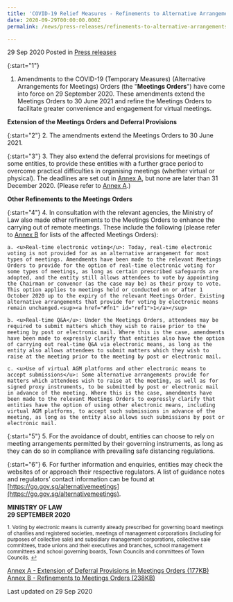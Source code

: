 ```yaml
---
title: 'COVID-19 Relief Measures - Refinements to Alternative Arrangements for Meetings'
date: 2020-09-29T00:00:00.000Z
permalink: /news/press-releases/refinements-to-alternative-arrangements-for-meetings/

---
```



29 Sep 2020 Posted in [Press releases](/news/press-releases)

{:start="1"}
1. Amendments to the COVID-19 (Temporary Measures) (Alternative Arrangements for Meetings) Orders (the "<b>Meetings Orders</b>") have come into force on 29 September 2020. These amendments extend the Meetings Orders to 30 June 2021 and refine the Meetings Orders to facilitate greater convenience and engagement for virtual meetings. 

**Extension of the Meetings Orders and Deferral Provisions**

{:start="2"}
2. The amendments extend the Meetings Orders to 30 June 2021. 

{:start="3"}
3. They also extend the deferral provisions for meetings of some entities, to provide these entities with a further grace period to overcome practical difficulties in organising meetings (whether virtual or physical). The deadlines are set out in <u>Annex A</u>, but none are later than 31 December 2020. (Please refer to <u>Annex A</u>.)  

**Other Refinements to the Meetings Orders**

{:start="4"}
4. In consultation with the relevant agencies, the Ministry of Law also made other refinements to the Meetings Orders to enhance the carrying out of remote meetings. These include the following (please refer to <u>Annex B</u> for lists of the affected Meetings Orders): 

    a. <u>Real-time electronic voting</u>: Today, real-time electronic voting is not provided for as an alternative arrangement for most types of meetings. Amendments have been made to the relevant Meetings Orders to provide for the option of real-time electronic voting for some types of meetings, as long as certain prescribed safeguards are adopted, and the entity still allows attendees to vote by appointing the Chairman or convenor (as the case may be) as their proxy to vote. This option applies to meetings held or conducted on or after 1 October 2020 up to the expiry of the relevant Meetings Order. Existing alternative arrangements that provide for voting by electronic means remain unchanged.<sup><a href="#fn1" id="ref1">1</a></sup>

    b. <u>Real-time Q&A</u>: Under the Meetings Orders, attendees may be required to submit matters which they wish to raise prior to the meeting by post or electronic mail. Where this is the case, amendments have been made to expressly clarify that entities also have the option of carrying out real-time Q&A via electronic means, as long as the entity also allows attendees to submit matters which they wish to raise at the meeting prior to the meeting by post or electronic mail.

    c. <u>Use of virtual AGM platforms and other electronic means to accept submissions</u>: Some alternative arrangements provide for matters which attendees wish to raise at the meeting, as well as for signed proxy instruments, to be submitted by post or electronic mail in advance of the meeting. Where this is the case, amendments have been made to the relevant Meetings Orders to expressly clarify that entities have the option of using other electronic means, including virtual AGM platforms, to accept such submissions in advance of the meeting, as long as the entity also allows such submissions by post or electronic mail.  

{:start="5"}
5. For the avoidance of doubt, entities can choose to rely on meeting arrangements permitted by their governing instruments, as long as they can do so in compliance with prevailing safe distancing regulations.

{:start="6"}
6. For further information and enquiries, entities may check the websites of or approach their respective regulators. A list of guidance notes and regulators’ contact information can be found at [https://go.gov.sg/alternativemeetings](https://go.gov.sg/alternativemeetings). 


**MINISTRY OF LAW**
<br>**29 SEPTEMBER 2020**

<p><sup id="fn1">1. Voting by electronic means is currently already prescribed for governing board meetings of charities and registered societies, meetings of management corporations (including for purposes of collective sale) and subsidiary management corporations, collective sale committees, trade unions and their executives and branches, school management committees and school governing boards, Town Councils and committees of Town Councils. <a href="#ref1" title="Jump back to footnote 1 in the text.">↩</a></sup></p>


[Annex A - Extension of Deferral Provisions in Meetings Orders (177KB)](/files/news/press-releases/2020/9/AnnexA_Meetings29092020.pdf)
<br>[Annex B - Refinements to Meetings Orders (238KB)](/files/news/press-releases/2020/9/AnnexB_Meetings29092020.pdf)


<p class="right-side-updated">Last updated on 29 Sep 2020</p>
